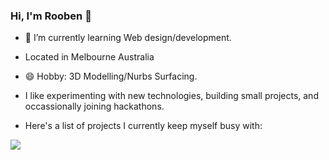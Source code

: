 ### Hi, I'm Rooben 👋
- 🌱 I’m currently learning Web design/development.
- Located in Melbourne Australia
- 😄 Hobby: 3D Modelling/Nurbs Surfacing.
- I like experimenting with new technologies, building small projects, and occassionally joining hackathons.

- Here's a list of projects I currently keep myself busy with:



<img src= "https://github-readme-stats.vercel.app/api?username=rooben-s&show_icons=true&theme=nord">


